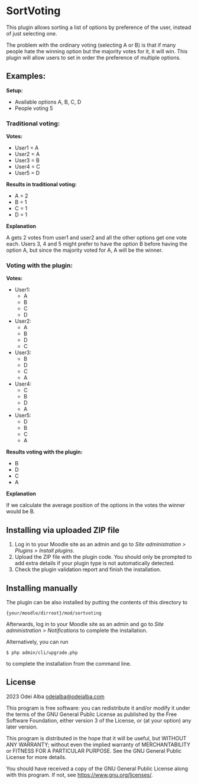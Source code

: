 # SortVoting #

This plugin allows sorting a list of options by preference of the user, instead of just selecting one.

The problem with the ordinary voting (selecting A or B) is that if many people hate the winning option but the majority votes for it, it will win. This plugin will allow users to set in order the preference of multiple options.

## Examples: ##
**Setup:**
- Available options A, B, C, D
- People voting 5

### Traditional voting: ###

**Votes:**

- User1 = A
- User2 = A
- User3 = B
- User4 = C
- User5 = D

**Results in traditional voting:**

- A = 2
- B = 1
- C = 1
- D = 1

**Explanation**

A gets 2 votes from user1 and user2 and all the other options get one vote each. Users 3, 4 and 5 might prefer to have the option B before having the option A, but since the majority voted for A, A will be the winner.

### Voting with the plugin: ###

**Votes:**

- User1:
    - A
    - B
    - C
    - D
- User2:
    - A
    - B
    - D
    - C
- User3:
    - B
    - D
    - C
    - A
- User4:
    - C
    - B
    - D
    - A
- User5:
    - D
    - B
    - C
    - A

**Results voting with the plugin:**

- B
- D
- C
- A

**Explanation**

If we calculate the average position of the options in the votes the winner would be B.



## Installing via uploaded ZIP file ##

1. Log in to your Moodle site as an admin and go to _Site administration >
   Plugins > Install plugins_.
2. Upload the ZIP file with the plugin code. You should only be prompted to add
   extra details if your plugin type is not automatically detected.
3. Check the plugin validation report and finish the installation.

## Installing manually ##

The plugin can be also installed by putting the contents of this directory to

    {your/moodle/dirroot}/mod/sortvoting

Afterwards, log in to your Moodle site as an admin and go to _Site administration >
Notifications_ to complete the installation.

Alternatively, you can run

    $ php admin/cli/upgrade.php

to complete the installation from the command line.

## License ##

2023 Odei Alba <odeialba@odeialba.com>

This program is free software: you can redistribute it and/or modify it under
the terms of the GNU General Public License as published by the Free Software
Foundation, either version 3 of the License, or (at your option) any later
version.

This program is distributed in the hope that it will be useful, but WITHOUT ANY
WARRANTY; without even the implied warranty of MERCHANTABILITY or FITNESS FOR A
PARTICULAR PURPOSE.  See the GNU General Public License for more details.

You should have received a copy of the GNU General Public License along with
this program.  If not, see <https://www.gnu.org/licenses/>.
